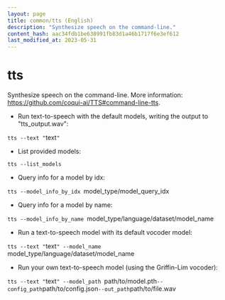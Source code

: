 ```yaml
---
layout: page
title: common/tts (English)
description: "Synthesize speech on the command-line."
content_hash: aac34fdb1be638991fb83d1a46b1717f6e3ef612
last_modified_at: 2023-05-31
---
```

# tts

Synthesize speech on the command-line.
More information: <https://github.com/coqui-ai/TTS#command-line-tts>.

- Run text-to-speech with the default models, writing the output to "tts_output.wav":

`tts --text "`<span class="tldr-var badge badge-pill bg-dark-lm bg-white-dm text-white-lm text-dark-dm font-weight-bold">text</span>`"`

- List provided models:

`tts --list_models`

- Query info for a model by idx:

`tts --model_info_by_idx `<span class="tldr-var badge badge-pill bg-dark-lm bg-white-dm text-white-lm text-dark-dm font-weight-bold">model_type/model_query_idx</span>

- Query info for a model by name:

`tts --model_info_by_name `<span class="tldr-var badge badge-pill bg-dark-lm bg-white-dm text-white-lm text-dark-dm font-weight-bold">model_type/language/dataset/model_name</span>

- Run a text-to-speech model with its default vocoder model:

`tts --text "`<span class="tldr-var badge badge-pill bg-dark-lm bg-white-dm text-white-lm text-dark-dm font-weight-bold">text</span>`" --model_name `<span class="tldr-var badge badge-pill bg-dark-lm bg-white-dm text-white-lm text-dark-dm font-weight-bold">model_type/language/dataset/model_name</span>

- Run your own text-to-speech model (using the Griffin-Lim vocoder):

`tts --text "`<span class="tldr-var badge badge-pill bg-dark-lm bg-white-dm text-white-lm text-dark-dm font-weight-bold">text</span>`" --model_path `<span class="tldr-var badge badge-pill bg-dark-lm bg-white-dm text-white-lm text-dark-dm font-weight-bold">path/to/model.pth</span>` --config_path `<span class="tldr-var badge badge-pill bg-dark-lm bg-white-dm text-white-lm text-dark-dm font-weight-bold">path/to/config.json</span>` --out_path `<span class="tldr-var badge badge-pill bg-dark-lm bg-white-dm text-white-lm text-dark-dm font-weight-bold">path/to/file.wav</span>
